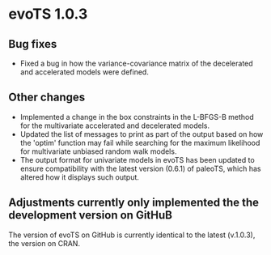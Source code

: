 # evoTS 1.0.3

## Bug fixes

- Fixed a bug in how the variance-covariance matrix of the decelerated and accelerated models were defined. 

## Other changes

- Implemented a change in the box constraints in the L-BFGS-B method for the multivariate accelerated and decelerated models. 
- Updated the list of messages to print as part of the output based on how the 'optim' function may fail while searching for the maximum likelihood for multivariate unbiased random walk models.
- The output format for univariate models in evoTS has been updated to ensure compatibility with the latest version (0.6.1) of paleoTS, which has altered how it displays such output.

## Adjustments currently only implemented the the development version on GitHuB

The version of evoTS on GitHub is currently identical to the latest (v.1.0.3), the version on CRAN.

